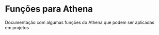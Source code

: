 # Funções para Athena

Documentação com algumas funções do Athena que podem ser aplicadas em projetos
